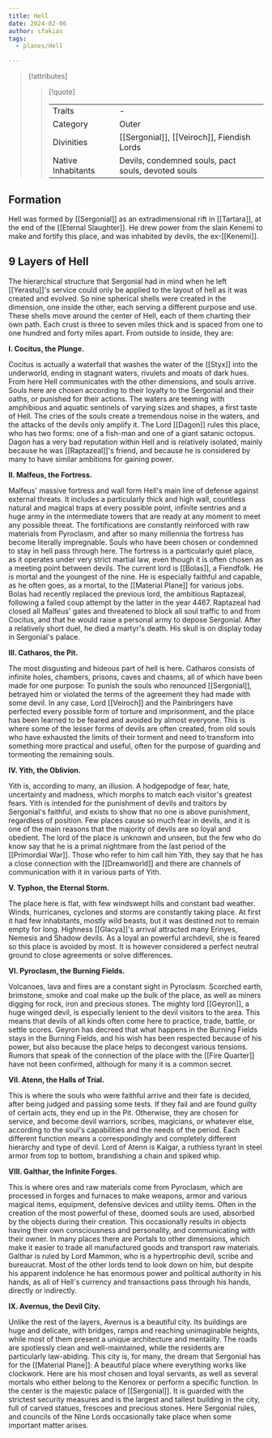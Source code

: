```yaml
---
title: Hell
date: 2024-02-06
author: sfakias
tags:
  - planes/Hell

---
```

> [!attributes]
> 
> > [!quote]
> >
> > | | |
> > | --- | --- |
> > | Traits | - |
> > | Category | Outer |
> > | Divinities | [[Sergonial]], [[Veiroch]], Fiendish Lords |
> > | Native Inhabitants | Devils, condemned souls, pact souls, devoted souls |

## Formation

Hell was formed by [[Sergonial]] as an extradimensional rift in [[Tartara]], at the end of the [[Eternal Slaughter]]. He drew power from the slain Kenemi to make and fortify this place, and was inhabited by devils, the ex-[[Kenemi]].

## 9 Layers of Hell

The hierarchical structure that Sergonial had in mind when he left [[Yerastu]]'s service could only be applied to the layout of hell as it was created and evolved. So nine spherical shells were created in the dimension, one inside the other, each serving a different purpose and use. These shells move around the center of Hell, each of them charting their own path. Each crust is three to seven miles thick and is spaced from one to one hundred and forty miles apart. From outside to inside, they are:

**I. Cocitus, the Plunge.**

Cocitus is actually a waterfall that washes the water of the [[Styx]] into the underworld, ending in stagnant waters, rivulets and moats of dark hues. From here Hell communicates with the other dimensions, and souls arrive. Souls here are chosen according to their loyalty to the Sergonial and their oaths, or punished for their actions. The waters are teeming with amphibious and aquatic sentinels of varying sizes and shapes, a first taste of Hell. The cries of the souls create a tremendous noise in the waters, and the attacks of the devils only amplify it.
The Lord [[Dagon]] rules this place, who has two forms: one of a fish-man and one of a giant satanic octopus. Dagon has a very bad reputation within Hell and is relatively isolated, mainly because he was [[Raptazeal]]'s friend, and because he is considered by many to have similar ambitions for gaining power.

**II. Malfeus, the Fortress.**

Malfeus' massive fortress and wall form Hell's main line of defense against external threats. It includes a particularly thick and high wall, countless natural and magical traps at every possible point, infinite sentries and a huge army in the intermediate towers that are ready at any moment to meet any possible threat. The fortifications are constantly reinforced with raw materials from Pyroclasm, and after so many millennia the fortress has become literally impregnable. Souls who have been chosen or condemned to stay in hell pass through here. The fortress is a particularly quiet place, as it operates under very strict martial law, even though it is often chosen as a meeting point between devils.
The current lord is [[Bolas]], a Fiendfolk. He is mortal and the youngest of the nine. He is especially faithful and capable, as he often goes, as a mortal, to the [[Material Plane]] for various jobs. Bolas had recently replaced the previous lord, the ambitious Raptazeal, following a failed coup attempt by the latter in the year 4467. Raptazeal had closed all Malfeus' gates and threatened to block all soul traffic to and from Cocitus, and that he would raise a personal army to depose Sergonial. After a relatively short duel, he died a martyr's death. His skull is on display today in Sergonial's palace.

**III. Catharos, the Pit.**

The most disgusting and hideous part of hell is here. Catharos consists of infinite holes, chambers, prisons, caves and chasms, all of which have been made for one purpose: To punish the souls who renounced [[Sergonial]], betrayed him or violated the terms of the agreement they had made with some devil. In any case, Lord [[Veiroch]] and the Painbringers have perfected every possible form of torture and imprisonment, and the place has been learned to be feared and avoided by almost everyone. This is where some of the lesser forms of devils are often created, from old souls who have exhausted the limits of their torment and need to transform into something more practical and useful, often for the purpose of guarding and tormenting the remaining souls.

**IV. Yith, the Oblivion.**

Yith is, according to many, an illusion. A hodgepodge of fear, hate, uncertainty and madness, which morphs to match each visitor's greatest fears. Yith is intended for the punishment of devils and traitors by Sergonial's faithful, and exists to show that no one is above punishment, regardless of position. Few places cause so much fear in devils, and it is one of the main reasons that the majority of devils are so loyal and obedient. The lord of the place is unknown and unseen, but the few who do know say that he is a primal nightmare from the last period of the [[Primordial War]]. Those who refer to him call him Yith, they say that he has a close connection with the [[Dreamworld]] and there are channels of communication with it in various parts of Yith.

**V. Typhon, the Eternal Storm.**

The place here is flat, with few windswept hills and constant bad weather. Winds, hurricanes, cyclones and storms are constantly taking place. At first it had few inhabitants, mostly wild beasts, but it was destined not to remain empty for long. Highness [[Glacya]]'s arrival attracted many Erinyes, Nemesis and Shadow devils. As a loyal an powerful archdevil, she is feared so this place is avoided by most. It is however considered a perfect neutral ground to close agreements or solve differences.

**VI. Pyroclasm, the Burning Fields.**

Volcanoes, lava and fires are a constant sight in Pyroclasm. Scorched earth, brimstone, smoke and coal make up the bulk of the place, as well as miners digging for rock, iron and precious stones. The mighty lord [[Geyron]], a huge winged devil, is especially lenient to the devil visitors to the area. This means that devils of all kinds often come here to practice, trade, battle, or settle scores. Geyron has decreed that what happens in the Burning Fields stays in the Burning Fields, and his wish has been respected because of his power, but also because the place helps to decongest various tensions. Rumors that speak of the connection of the place with the [[Fire Quarter]] have not been confirmed, although for many it is a common secret.

**VII. Atenn, the Halls of Trial.**

This is where the souls who were faithful arrive and their fate is decided, after being judged and passing some tests. If they fail and are found guilty of certain acts, they end up in the Pit. Otherwise, they are chosen for service, and become devil warriors, scribes, magicians, or whatever else, according to the soul's capabilities and the needs of the period. Each different function means a correspondingly and completely different hierarchy and type of devil. Lord of Atenn is Kalgar, a ruthless tyrant in steel armor from top to bottom, brandishing a chain and spiked whip.

**VIII. Galthar, the Infinite Forges.**

This is where ores and raw materials come from Pyroclasm, which are processed in forges and furnaces to make weapons, armor and various magical items, equipment, defensive devices and utility items. Often in the creation of the most powerful of these, doomed souls are used, absorbed by the objects during their creation. This occasionally results in objects having their own consciousness and personality, and communicating with their owner. In many places there are Portals to other dimensions, which make it easier to trade all manufactured goods and transport raw materials.
Galthar is ruled by Lord Mammon, who is a hypertrophic devil, scribe and bureaucrat. Most of the other lords tend to look down on him, but despite his apparent indolence he has enormous power and political authority in his hands, as all of Hell's currency and transactions pass through his hands, directly or indirectly.

**IX. Avernus, the Devil City.**

Unlike the rest of the layers, Avernus is a beautiful city. Its buildings are huge and delicate, with bridges, ramps and reaching unimaginable heights, while most of them present a unique architecture and mentality. The roads are spotlessly clean and well-maintained, while the residents are particularly law-abiding. This city is, for many, the dream that Sergonial has for the [[Material Plane]]: A beautiful place where everything works like clockwork. Here are his most chosen and loyal servants, as well as several mortals who either belong to the Kenorex or perform a specific function.
In the center is the majestic palace of [[Sergonial]]. It is guarded with the strictest security measures and is the largest and tallest building in the city, full of carved statues, frescoes and precious stones. Here Sergonial rules, and councils of the Nine Lords occasionally take place when some important matter arises.